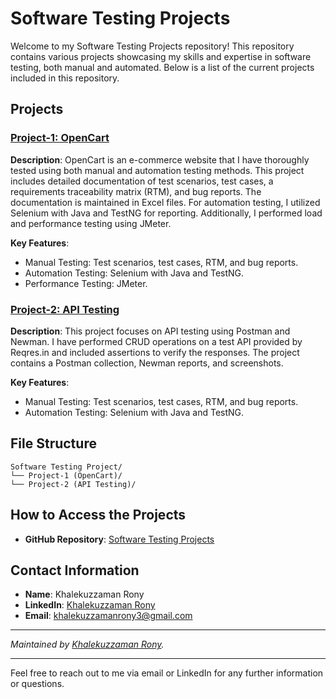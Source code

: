# Software Testing Projects

Welcome to my Software Testing Projects repository! This repository contains various projects showcasing my skills and expertise in software testing, both manual and automated. Below is a list of the current projects included in this repository.

## Projects

### [Project-1: OpenCart](./Project-1%20(OpenCart)/)

**Description**: OpenCart is an e-commerce website that I have thoroughly tested using both manual and automation testing methods. This project includes detailed documentation of test scenarios, test cases, a requirements traceability matrix (RTM), and bug reports. The documentation is maintained in Excel files. For automation testing, I utilized Selenium with Java and TestNG for reporting. Additionally, I performed load and performance testing using JMeter.

**Key Features**:
- Manual Testing: Test scenarios, test cases, RTM, and bug reports.
- Automation Testing: Selenium with Java and TestNG.
- Performance Testing: JMeter.

### [Project-2: API Testing](./Project-2%20(API%20Testing)/)

**Description**: This project focuses on API testing using Postman and Newman. I have performed CRUD operations on a test API provided by Reqres.in and included assertions to verify the responses. The project contains a Postman collection, Newman reports, and screenshots.

**Key Features**:
- Manual Testing: Test scenarios, test cases, RTM, and bug reports.
- Automation Testing: Selenium with Java and TestNG.


## File Structure
```
Software Testing Project/
└── Project-1 (OpenCart)/
└── Project-2 (API Testing)/
```


## How to Access the Projects

- **GitHub Repository**: [Software Testing Projects](https://github.com/khalakuzamanrony/Software-Testing-Projects/)

## Contact Information

- **Name**: Khalekuzzaman Rony
- **LinkedIn**: [Khalekuzzaman Rony](https://www.linkedin.com/in/khalekuzzamanrony/)
- **Email**: [khalekuzzamanrony3@gmail.com](mailto:khalekuzzamanrony3@gmail.com)

---

*Maintained by [Khalekuzzaman Rony](https://github.com/khalakuzamanrony).*

---

Feel free to reach out to me via email or LinkedIn for any further information or questions.
